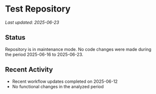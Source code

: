 # Test Repository

*Last updated: 2025-06-23*

## Status
Repository is in maintenance mode. No code changes were made during the period 2025-06-16 to 2025-06-23.

## Recent Activity
- Recent workflow updates completed on 2025-06-12
- No functional changes in the analyzed period